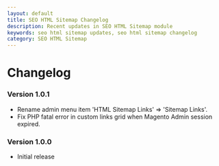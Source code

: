 ```yaml
---
layout: default
title: SEO HTML Sitemap Changelog
description: Recent updates in SEO HTML Sitemap module
keywords: seo html sitemap updates, seo html sitemap changelog
category: SEO HTML Sitemap
---
```


# Changelog

### Version 1.0.1

 -  Rename admin menu item 'HTML Sitemap Links' => 'Sitemap Links'.
 -  Fix PHP fatal error in custom links grid when Magento Admin session expired.

### Version 1.0.0

 -  Initial release
